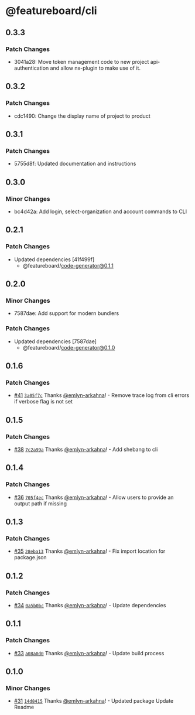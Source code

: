 # @featureboard/cli

## 0.3.3

### Patch Changes

- 3041a28: Move token management code to new project api-authentication and allow nx-plugin to make use of it.

## 0.3.2

### Patch Changes

- cdc1490: Change the display name of project to product

## 0.3.1

### Patch Changes

- 5755d8f: Updated documentation and instructions

## 0.3.0

### Minor Changes

- bc4d42a: Add login, select-organization and account commands to CLI

## 0.2.1

### Patch Changes

- Updated dependencies [41f499f]
  - @featureboard/code-generator@0.1.1

## 0.2.0

### Minor Changes

- 7587dae: Add support for modern bundlers

### Patch Changes

- Updated dependencies [7587dae]
  - @featureboard/code-generator@0.1.0

## 0.1.6

### Patch Changes

- [#41](https://github.com/arkahna/featureboard-sdks/pull/41) [`3a05f7c`](https://github.com/arkahna/featureboard-sdks/commit/3a05f7cc1829c7893bdc4894f024670708464c03) Thanks [@emlyn-arkahna](https://github.com/emlyn-arkahna)! - Remove trace log from cli errors if verbose flag is not set

## 0.1.5

### Patch Changes

- [#38](https://github.com/arkahna/featureboard-sdks/pull/38) [`7c2a99a`](https://github.com/arkahna/featureboard-sdks/commit/7c2a99a52449a7c1a055bfc9b8bc1befacd13317) Thanks [@emlyn-arkahna](https://github.com/emlyn-arkahna)! - Add shebang to cli

## 0.1.4

### Patch Changes

- [#36](https://github.com/arkahna/featureboard-sdks/pull/36) [`705f4ec`](https://github.com/arkahna/featureboard-sdks/commit/705f4ece1cd437a71ff96200839aca5fd94be184) Thanks [@emlyn-arkahna](https://github.com/emlyn-arkahna)! - Allow users to provide an output path if missing

## 0.1.3

### Patch Changes

- [#35](https://github.com/arkahna/featureboard-sdks/pull/35) [`28eba13`](https://github.com/arkahna/featureboard-sdks/commit/28eba13ed9def84a2a147ab00f9050c446f9afcd) Thanks [@emlyn-arkahna](https://github.com/emlyn-arkahna)! - Fix import location for package.json

## 0.1.2

### Patch Changes

- [#34](https://github.com/arkahna/featureboard-sdks/pull/34) [`0a5b0bc`](https://github.com/arkahna/featureboard-sdks/commit/0a5b0bc76923c84ea873c69d35a8c7b2a3692812) Thanks [@emlyn-arkahna](https://github.com/emlyn-arkahna)! - Update dependencies

## 0.1.1

### Patch Changes

- [#33](https://github.com/arkahna/featureboard-sdks/pull/33) [`a08a0d0`](https://github.com/arkahna/featureboard-sdks/commit/a08a0d03c76a9bb2ebd7716639f6e1fa7a669b1d) Thanks [@emlyn-arkahna](https://github.com/emlyn-arkahna)! - Update build process

## 0.1.0

### Minor Changes

- [#31](https://github.com/arkahna/featureboard-sdks/pull/31) [`14d8415`](https://github.com/arkahna/featureboard-sdks/commit/14d841538764b2a54ec1c7a078c7b10c4c69d395) Thanks [@emlyn-arkahna](https://github.com/emlyn-arkahna)! - Updated package
  Update Readme
